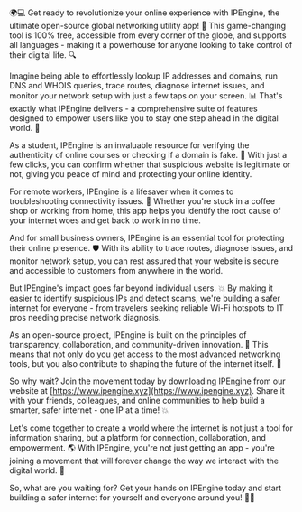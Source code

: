 🌍💻 Get ready to revolutionize your online experience with IPEngine, the ultimate open-source global networking utility app! 🚀 This game-changing tool is 100% free, accessible from every corner of the globe, and supports all languages - making it a powerhouse for anyone looking to take control of their digital life. 🔍

Imagine being able to effortlessly lookup IP addresses and domains, run DNS and WHOIS queries, trace routes, diagnose internet issues, and monitor your network setup with just a few taps on your screen. 📊 That's exactly what IPEngine delivers - a comprehensive suite of features designed to empower users like you to stay one step ahead in the digital world. 💪

As a student, IPEngine is an invaluable resource for verifying the authenticity of online courses or checking if a domain is fake. 🤔 With just a few clicks, you can confirm whether that suspicious website is legitimate or not, giving you peace of mind and protecting your online identity.

For remote workers, IPEngine is a lifesaver when it comes to troubleshooting connectivity issues. 🔧 Whether you're stuck in a coffee shop or working from home, this app helps you identify the root cause of your internet woes and get back to work in no time.

And for small business owners, IPEngine is an essential tool for protecting their online presence. 🛡️ With its ability to trace routes, diagnose issues, and monitor network setup, you can rest assured that your website is secure and accessible to customers from anywhere in the world.

But IPEngine's impact goes far beyond individual users. 💥 By making it easier to identify suspicious IPs and detect scams, we're building a safer internet for everyone - from travelers seeking reliable Wi-Fi hotspots to IT pros needing precise network diagnosis.

As an open-source project, IPEngine is built on the principles of transparency, collaboration, and community-driven innovation. 🌟 This means that not only do you get access to the most advanced networking tools, but you also contribute to shaping the future of the internet itself. 🚀

So why wait? Join the movement today by downloading IPEngine from our website at [https://www.ipengine.xyz](https://www.ipengine.xyz). Share it with your friends, colleagues, and online communities to help build a smarter, safer internet - one IP at a time! 💥

Let's come together to create a world where the internet is not just a tool for information sharing, but a platform for connection, collaboration, and empowerment. 🌎 With IPEngine, you're not just getting an app - you're joining a movement that will forever change the way we interact with the digital world. 💪

So, what are you waiting for? Get your hands on IPEngine today and start building a safer internet for yourself and everyone around you! 🌟🔧